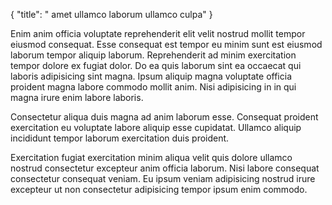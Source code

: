 {
  "title": " amet ullamco laborum ullamco culpa"
}

Enim anim officia voluptate reprehenderit elit velit nostrud mollit tempor eiusmod consequat. Esse consequat est tempor eu minim sunt est eiusmod laborum tempor aliquip laborum. Reprehenderit ad minim exercitation tempor dolore ex fugiat dolor. Do ea quis laborum sint ea occaecat qui laboris adipisicing sint magna. Ipsum aliquip magna voluptate officia proident magna labore commodo mollit anim. Nisi adipisicing in in qui magna irure enim labore laboris.

Consectetur aliqua duis magna ad anim laborum esse. Consequat proident exercitation eu voluptate labore aliquip esse cupidatat. Ullamco aliquip incididunt tempor laborum exercitation duis proident.

Exercitation fugiat exercitation minim aliqua velit quis dolore ullamco nostrud consectetur excepteur anim officia laborum. Nisi labore consequat consectetur consequat veniam. Eu ipsum veniam adipisicing nostrud irure excepteur ut non consectetur adipisicing tempor ipsum enim commodo.